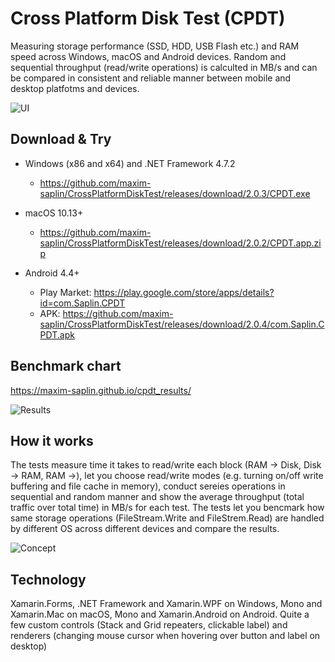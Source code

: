 # Cross Platform Disk Test (CPDT)

Measuring storage performance (SSD, HDD, USB Flash etc.) and RAM speed across Windows, macOS and Android devices. Random and sequential throughput (read/write operations) is calculted in MB/s and can be compared in consistent and reliable manner between mobile and desktop platfotms and devices.

![UI](https://raw.githubusercontent.com/maxim-saplin/CrossPlatformDiskTest/master/Img%203.png)

## Download & Try

- Windows (x86 and x64) and .NET Framework 4.7.2
  - https://github.com/maxim-saplin/CrossPlatformDiskTest/releases/download/2.0.3/CPDT.exe

- macOS 10.13+
  - https://github.com/maxim-saplin/CrossPlatformDiskTest/releases/download/2.0.2/CPDT.app.zip

- Android 4.4+ 
  - Play Market: https://play.google.com/store/apps/details?id=com.Saplin.CPDT
  - APK: https://github.com/maxim-saplin/CrossPlatformDiskTest/releases/download/2.0.4/com.Saplin.CPDT.apk

## Benchmark chart

https://maxim-saplin.github.io/cpdt_results/

![Results](https://raw.githubusercontent.com/maxim-saplin/CrossPlatformDiskTest/master/Results.jpg)

## How it works

The tests measure time it takes to read/write each block (RAM -> Disk, Disk -> RAM, RAM ->), let you choose read/write modes (e.g. turning on/off write buffering and file cache in memory), conduct sereies operations in sequential and random manner and show the average throughput (total traffic over total time) in MB/s for each test. The tests let you bencmark how same storage operations (FileStream.Write and FileStrem.Read) are handled by different OS across different devices and compare the results.

![Concept](https://raw.githubusercontent.com/maxim-saplin/CrossPlatformDiskTest/master/EnBlack.png)

## Technology

Xamarin.Forms, .NET Framework and Xamarin.WPF on Windows, Mono and Xamarin.Mac on macOS, Mono and Xamarin.Android on Android. Quite a few custom controls (Stack and Grid repeaters, clickable label) and renderers (changing mouse cursor when hovering over button and label on desktop)
